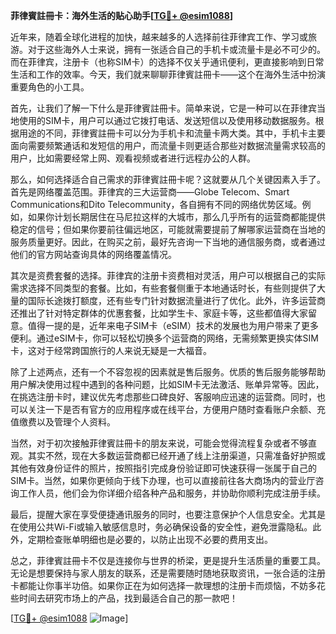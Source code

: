 **菲律賓註冊卡：海外生活的贴心助手[[TG💪+ @esim1088](https://t.me/s/esim1088)]**

近年来，随着全球化进程的加快，越来越多的人选择前往菲律宾工作、学习或旅游。对于这些海外人士来说，拥有一张适合自己的手机卡或流量卡是必不可少的。而在菲律宾，注册卡（也称SIM卡）的选择不仅关乎通讯便利，更直接影响到日常生活和工作的效率。今天，我们就来聊聊菲律賓註冊卡——这个在海外生活中扮演重要角色的小工具。

首先，让我们了解一下什么是菲律賓註冊卡。简单来说，它是一种可以在菲律宾当地使用的SIM卡，用户可以通过它拨打电话、发送短信以及使用移动数据服务。根据用途的不同，菲律賓註冊卡可以分为手机卡和流量卡两大类。其中，手机卡主要面向需要频繁通话和发短信的用户，而流量卡则更适合那些对数据流量需求较高的用户，比如需要经常上网、观看视频或者进行远程办公的人群。

那么，如何选择适合自己需求的菲律賓註冊卡呢？这就要从几个关键因素入手了。首先是网络覆盖范围。菲律宾的三大运营商——Globe Telecom、Smart Communications和Dito Telecommunity，各自拥有不同的网络优势区域。例如，如果你计划长期居住在马尼拉这样的大城市，那么几乎所有的运营商都能提供稳定的信号；但如果你要前往偏远地区，可能就需要提前了解哪家运营商在当地的服务质量更好。因此，在购买之前，最好先咨询一下当地的通信服务商，或者通过他们的官方网站查询具体的网络覆盖情况。

其次是资费套餐的选择。菲律宾的注册卡资费相对灵活，用户可以根据自己的实际需求选择不同类型的套餐。比如，有些套餐侧重于本地通话时长，有些则提供了大量的国际长途拨打额度，还有些专门针对数据流量进行了优化。此外，许多运营商还推出了针对特定群体的优惠套餐，比如学生卡、家庭卡等，这些都值得大家留意。值得一提的是，近年来电子SIM卡（eSIM）技术的发展也为用户带来了更多便利。通过eSIM卡，你可以轻松切换多个运营商的网络，无需频繁更换实体SIM卡，这对于经常跨国旅行的人来说无疑是一大福音。

除了上述两点，还有一个不容忽视的因素就是售后服务。优质的售后服务能够帮助用户解决使用过程中遇到的各种问题，比如SIM卡无法激活、账单异常等。因此，在挑选注册卡时，建议优先考虑那些口碑良好、客服响应迅速的运营商。同时，也可以关注一下是否有官方的应用程序或在线平台，方便用户随时查看账户余额、充值缴费以及管理个人资料。

当然，对于初次接触菲律賓註冊卡的朋友来说，可能会觉得流程复杂或者不够直观。其实不然，现在大多数运营商都已经开通了线上注册渠道，只需准备好护照或其他有效身份证件的照片，按照指引完成身份验证即可快速获得一张属于自己的SIM卡。当然，如果你更倾向于线下办理，也可以直接前往各大商场内的营业厅咨询工作人员，他们会为你详细介绍各种产品和服务，并协助你顺利完成注册手续。

最后，提醒大家在享受便捷通讯服务的同时，也要注意保护个人信息安全。尤其是在使用公共Wi-Fi或输入敏感信息时，务必确保设备的安全性，避免泄露隐私。此外，定期检查账单明细也是必要的，以防止出现不必要的费用支出。

总之，菲律賓註冊卡不仅是连接你与世界的桥梁，更是提升生活质量的重要工具。无论是想要保持与家人朋友的联系，还是需要随时随地获取资讯，一张合适的注册卡都能让你事半功倍。如果你正在为如何选择一款理想的注册卡而烦恼，不妨多花些时间去研究市场上的产品，找到最适合自己的那一款吧！

[[TG💪+ @esim1088](https://t.me/s/esim1088) ![Image](https://i.postimg.cc/4NQfJmqS/Snipaste-2025-05-13-00-14-12.png)]